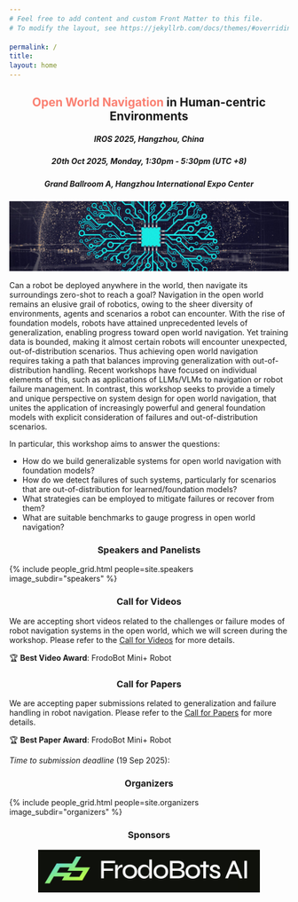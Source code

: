 ```yaml
---
# Feel free to add content and custom Front Matter to this file.
# To modify the layout, see https://jekyllrb.com/docs/themes/#overriding-theme-defaults

permalink: /
title:
layout: home
---
```


## <center><span style="color:salmon">Open World Navigation</span> in Human-centric Environments</center>
##### <center>IROS 2025, Hangzhou, China</center>
##### <center>20th Oct 2025, Monday, 1:30pm - 5:30pm (UTC +8)</center>
##### <center>Grand Ballroom A, Hangzhou International Expo Center</center>

![](assets/img/banner.jpg)

Can a robot be deployed anywhere in the world, then navigate its surroundings zero-shot to reach a goal? Navigation in the open world remains an elusive grail of robotics, owing to the sheer diversity of environments, agents and scenarios a robot can encounter. With the rise of foundation models, robots have attained unprecedented levels of generalization, enabling progress toward open world navigation. Yet training data is bounded, making it almost certain robots will encounter unexpected, out-of-distribution scenarios. Thus achieving open world navigation requires taking a path that balances improving generalization with out-of-distribution handling. Recent workshops have focused on individual elements of this, such as applications of LLMs/VLMs to navigation or robot failure management. In contrast, this workshop seeks to provide a timely and unique perspective on system design for open world navigation, that unites the application of increasingly powerful and general foundation models with explicit consideration of failures and out-of-distribution scenarios.


In particular, this workshop aims to answer the questions:

* How do we build generalizable systems for open world navigation with foundation models?
* How do we detect failures of such systems, particularly for scenarios that are out-of-distribution for learned/foundation models?
* What strategies can be employed to mitigate failures or recover from them?
* What are suitable benchmarks to gauge progress in open world navigation?

### <center>Speakers and Panelists</center>

{% include people_grid.html people=site.speakers image_subdir="speakers" %}

### <center>Call for Videos</center>

We are accepting short videos related to the challenges or failure modes of robot navigation systems in the open world, which we will screen during the workshop. Please refer to the [Call for Videos](/callforvideos/) for more details.

🏆 **Best Video Award**: FrodoBot Mini+ Robot

### <center>Call for Papers</center>

<!-- We are excited to announce that Best Paper and Best Paper Runner-Up awards will be given at the workshop! -->

<!-- 🏆 Best Paper Award: $300 -->
<!-- 🥈 Best Paper Runner-Up: $100 -->

We are accepting paper submissions related to generalization and failure handling in robot navigation. Please refer to the [Call for Papers](/callforpapers/) for more details.

🏆 **Best Paper Award**: FrodoBot Mini+ Robot

_Time to submission deadline_ (19 Sep 2025):

<center>
<div id="countdown" style="font-size: 1.5rem; font-weight: bold;"></div>
<script>
  // Set the target date and time (UTC or local)
  const countdownDate = new Date("2025-09-20T00:00:00").getTime(); // YYYY-MM-DDTHH:MM:SS

  const countdownElement = document.getElementById("countdown");

  const updateCountdown = () => {
    const now = new Date().getTime();
    const distance = countdownDate - now;

    if (distance < 0) {
      countdownElement.innerHTML = "The event has started!";
      return;
    }

    const days = Math.floor(distance / (1000 * 60 * 60 * 24));
    const hours = Math.floor((distance % (1000 * 60 * 60 * 24)) / (1000 * 60 * 60));
    const minutes = Math.floor((distance % (1000 * 60 * 60)) / (1000 * 60));
    const seconds = Math.floor((distance % (1000 * 60)) / 1000);

    countdownElement.innerHTML =
      days + "d " + hours + "h " + minutes + "m " + seconds + "s";
  };

  updateCountdown(); // Initial call
  setInterval(updateCountdown, 1000); // Update every second
</script>
</center>

### <center>Organizers</center>

{% include people_grid.html people=site.organizers image_subdir="organizers" %}

### <center>Sponsors</center>

<center><img src="assets/img/frodobots.png" alt="drawing" width="400"/></center>

### <center>